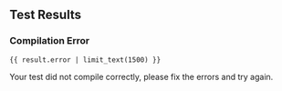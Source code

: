 ## Test Results

### Compilation Error

```
{{ result.error | limit_text(1500) }}
```

Your test did not compile correctly, please fix the errors and try again.
